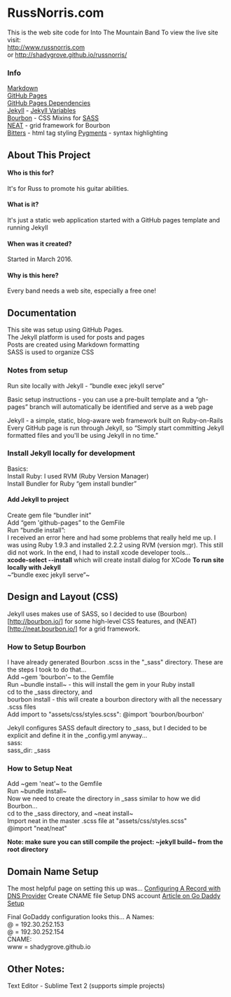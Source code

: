 # RussNorris.com
This is the web site code for Into The Mountain Band
To view the live site visit:  
http://www.russnorris.com  
or 
http://shadygrove.github.io/russnorris/

### Info
[Markdown](http://en.wikipedia.org/wiki/Markdown)  
[GitHub Pages](https://pages.github.com/)  
[GitHub Pages Dependencies](https://pages.github.com/versions/)  
[Jekyll](http://www.jekyllrb.com) - [Jekyll Variables](http://jekyllrb.com/docs/variables/)  
[Bourbon](http://bourbon.io/) - CSS Mixins for [SASS](http://sass-lang.com/)  
[NEAT](http://neat.bourbon.io/) - grid framework for Bourbon  
[Bitters](https://github.com/thoughtbot/bitters) - html tag styling
[Pygments](http://pygments.org/) - syntax highlighting


## About This Project

#### Who is this for?
It's for Russ to promote his guitar abilities.

#### What is it?
It's just a static web application started with a GitHub pages template and running Jekyll

#### When was it created?
Started in March 2016.

#### Why is this here?
Every band needs a web site, especially a free one!

Documentation
-------------
This site was setup using GitHub Pages.  
The Jekyll platform is used for posts and pages  
Posts are created using Markdown formatting  
SASS is used to organize CSS  

### Notes from setup
Run site locally with Jekyll  - “bundle exec jekyll serve”

Basic setup instructions - you can use a pre-built template and a “gh-pages” branch will automatically be identified and serve as a web page

Jekyll - a simple, static, blog-aware web framework built on Ruby-on-Rails
Every GitHub page is run through Jekyll, so “Simply start committing Jekyll formatted files and you'll be using Jekyll in no time.”

### Install Jekyll locally for development
Basics:  
Install Ruby: I used RVM (Ruby Version Manager)  
Install Bundler for Ruby “gem install bundler”  
#### Add Jekyll to project  
Create gem file “bundler init”  
Add “gem 'github-pages” to the GemFile  
Run “bundle install”:  
I received an error here and had some problems that really held me up.  I was using Ruby 1.9.3 and installed 2.2.2 using RVM (version mgr).  This still did not work.  In the end, I had to install xcode developer tools…  
**xcode-select --install** which will create install dialog for XCode
**To run site locally with Jekyll**  
~“bundle exec jekyll serve”~

## Design and Layout (CSS)
Jekyll uses makes use of SASS, so I decided to use (Bourbon)[http://bourbon.io/] for some high-level CSS features, and (NEAT)[http://neat.bourbon.io/] for a grid framework.

### How to Setup Bourbon
I have already generated Bourbon .scss in the "_sass" directory.  These are the steps I took to do that...  
Add ~gem 'bourbon'~ to the Gemfile  
Run ~bundle install~ - this will install the gem in your Ruby install  
cd to the _sass directory, and  
bourbon install - this will create a bourbon directory with all the necessary .scss files  
Add import to "assets/css/styles.scss": @import 'bourbon/bourbon'  

Jekyll configures SASS default directory to _sass, but I decided to be explicit and define it in the _config.yml anyway...  
sass:  
   sass_dir: _sass

### How to Setup Neat
Add ~gem 'neat'~ to the Gemfile  
Run ~bundle install~  
Now we need to create the directory in _sass similar to how we did Bourbon...  
cd to the _sass directory, and ~neat install~  
Import neat in the master .scss file at "assets/css/styles.scss"  
@import "neat/neat"

**Note: make sure you can still compile the project: ~jekyll build~ from the root directory**

## Domain Name Setup
The most helpful page on setting this up was…
[Configuring A Record with DNS Provider](https://help.github.com/articles/tips-for-configuring-an-a-record-with-your-dns-provider/)
Create CNAME file
Setup DNS account 
[Article on Go Daddy Setup]( https://medium.com/@LovettLovett/github-pages-godaddy-f0318c2f25a)

Final GoDaddy configuration looks this…
A Names:  
@ = 192.30.252.153  
@ = 192.30.252.154  
CNAME:  
www = shadygrove.github.io

## Other Notes:
Text Editor - Sublime Text 2 (supports simple projects)

